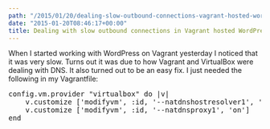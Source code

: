```yaml
---
path: "/2015/01/20/dealing-slow-outbound-connections-vagrant-hosted-wordpress/" 
date: "2015-01-20T08:46:17+00:00" 
title: Dealing with slow outbound connections in Vagrant hosted WordPress
---
```

When I started working with WordPress on Vagrant yesterday I noticed that it was very slow. Turns out it was due to how Vagrant and VirtualBox were dealing with DNS. It also turned out to be an easy fix. I just needed the following in my Vagrantfile:

<pre class="lang:ruby decode:true ">config.vm.provider "virtualbox" do |v| 
    v.customize ['modifyvm', :id, '--natdnshostresolver1', 'on'] 
    v.customize ['modifyvm', :id, '--natdnsproxy1', 'on'] 
end</pre>

&nbsp;